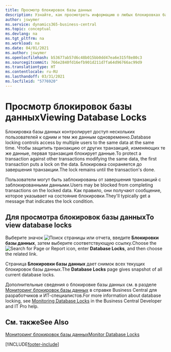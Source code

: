 ```yaml
---
title: Просмотр блокировок базы данных
description: Узнайте, как просмотреть информацию о любых блокировках базы данных прямо из клиентского интерфейса в Business Central.
author: jswymer
ms.service: dynamics365-business-central
ms.topic: conceptual
ms.devlang: na
ms.tgt_pltfrm: na
ms.workload: na
ms.date: 04/01/2021
ms.author: jswymer
ms.openlocfilehash: b53677ab57d6c48b015bb0dd47ea6e315f8e80c3
ms.sourcegitcommit: 766e2840fd16efb901d211d7fa64d96766ac99d9
ms.translationtype: HT
ms.contentlocale: ru-RU
ms.lasthandoff: 03/31/2021
ms.locfileid: "5776920"
---
```

# <a name="viewing-database-locks"></a><span data-ttu-id="e57d4-103">Просмотр блокировок базы данных</span><span class="sxs-lookup"><span data-stu-id="e57d4-103">Viewing Database Locks</span></span>

<span data-ttu-id="e57d4-104">Блокировка базы данных контролирует доступ нескольких пользователей к одним и тем же данным одновременно.</span><span class="sxs-lookup"><span data-stu-id="e57d4-104">Database locking controls access by multiple users to the same data at the same time.</span></span> <span data-ttu-id="e57d4-105">Чтобы защитить транзакцию от других транзакций, изменяющих те же данные, первая транзакция блокирует данные.</span><span class="sxs-lookup"><span data-stu-id="e57d4-105">To protect a transaction against other transactions modifying the same data, the first transaction puts a lock on the data.</span></span> <span data-ttu-id="e57d4-106">Блокировка сохраняется до завершения транзакции.</span><span class="sxs-lookup"><span data-stu-id="e57d4-106">The lock remains until the transaction's done.</span></span>

<span data-ttu-id="e57d4-107">Пользователи могут быть заблокированы от завершения транзакций с заблокированными данными.</span><span class="sxs-lookup"><span data-stu-id="e57d4-107">Users may be blocked from completing transactions on the locked data.</span></span> <span data-ttu-id="e57d4-108">Как правило, они получают сообщение, которое указывает на состояние блокировки.</span><span class="sxs-lookup"><span data-stu-id="e57d4-108">They'll typically get a message that indicates the lock condition.</span></span>

## <a name="to-view-database-locks"></a><span data-ttu-id="e57d4-109">Для просмотра блокировок базы данных</span><span class="sxs-lookup"><span data-stu-id="e57d4-109">To view database locks</span></span>

<span data-ttu-id="e57d4-110">Выберите значок ![Поиск страницы или отчета](media/ui-search/search_small.png "Значок поиска страницы или отчета"), введите **Блокировки базы данных**, затем выберите соответствующую ссылку.</span><span class="sxs-lookup"><span data-stu-id="e57d4-110">Choose the ![Search for Page or Report](media/ui-search/search_small.png "Search for Page or Report icon") icon, enter **Database Locks**, and then choose the related link.</span></span>

<span data-ttu-id="e57d4-111">Страница **Блокировки базы данных** дает снимок всех текущих блокировок базы данных.</span><span class="sxs-lookup"><span data-stu-id="e57d4-111">The **Database Locks** page gives snapshot of all current database locks.</span></span>

<span data-ttu-id="e57d4-112">Дополнительные сведения о блокировке базы данных см. в разделе [Мониторинг блокировок базы данных](/dynamics365/business-central/dev-itpro/administration/monitor-database-locks) в справке Business Central для разработчиков и ИТ-специалистов.</span><span class="sxs-lookup"><span data-stu-id="e57d4-112">For more information about database locking, see [Monitoring Database Locks](/dynamics365/business-central/dev-itpro/administration/monitor-database-locks) in the Business Central Developer and IT Pro help.</span></span>

## <a name="see-also"></a><span data-ttu-id="e57d4-113">См. также</span><span class="sxs-lookup"><span data-stu-id="e57d4-113">See Also</span></span>

[<span data-ttu-id="e57d4-114">Мониторинг блокировок базы данных</span><span class="sxs-lookup"><span data-stu-id="e57d4-114">Monitor Database Locks</span></span>](/dynamics365/business-central/dev-itpro/administration/monitor-database-locks) 


[!INCLUDE[footer-include](includes/footer-banner.md)]
